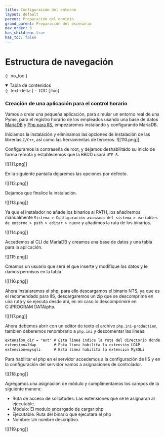 ```yaml
---
title: Configuración del entorno
layout: default
parent: Preparación del dominio
grand_parent: Preparación del escenario
nav_order: 3
has_children: true
has_toc: false
---
```


# Estructura de navegación
{: .no_toc }

<details open markdown="block">
  <summary>
    Tabla de contenidos
  </summary>
  {: .text-delta }
- TOC
{:toc}
</details>

### Creación de una aplicación para el control horario

Vamos a crear una pequeña aplicación, para simular un entorno real de una Pyme, para el registro horario de los empleados usando una base de datos [MariaDB](https://mariadb.org/download/?t=mariadb&p=mariadb&r=11.3.2&os=windows&cpu=x86_64&pkg=msi&mirror=fe_up_pt) y [Php para IIS](https://windows.php.net/qa/), empezaremos instalando y configurando MariaDB.

Iniciamos la instalación y eliminamos las opciones de instalación de las librerías `C/C++`, así como las herramientas de terceros.
![[110.png]]

Configuramos la contraseña de root, y dejamos deshabilitado su inicio de forma remota y establecemos que la BBDD usará `UTF-8`.

![[111.png]]

En la siguiente pantalla dejaremos las opciones por defecto.

![[112.png]]

Dejamos que finalice la instalación.

![[113.png]]

Ya que el instalador no añade los binarios al PATH, los añadiremos manualmente `Sistema > Configuración avanzada del sistema > variables de entorno > path > editar > nuevo` y añadimos la ruta de los binarios.

![[114.png]]

Accedemos al CLI de MariaDB y creamos una base de datos y una tabla para la aplicación.

![[115.png]]

Creamos un usuario que será el que inserte y modifique los datos y le damos permisos en la tabla.

![[116.png]]

Ahora instalaremos el php, para ello descargamos el binario NTS, ya que es el recomendado para IIS, descargaremos un zip que se descomprime en una ruta y se ejecuta desde ahí, en mi caso lo descomprimiré en C:\\PROGRAM DATA\\php.

![[117.png]]

Ahora debemos abrir con un editor de texto el archivo `php.ini-production`, también deberemos renombrarlo a `php.ini` y descomentar las líneas:
```txt
extension_dir = "ext" # Esta línea indica la ruta del directorio donde se encuentran las extensiones de PHP en Windows
extension=ldap        # Esta línea habilita la extensión LDAP
extension=mysqli      # Esta línea habilita la extensión MySQLi
```

Para habilitar el php en el servidor accedemos a la configuración de IIS  y en la configuración del servidor vamos a asignaciones de controlador.

![[118.png]]

Agregamos una asignación de módulo y cumplimentamos los campos de la siguiente manera:

- Ruta de acceso de solicitudes: Las extensiones que se le asignaran al ejecutable.
- Módulo: El modulo encargado de cargar php
- Ejecutable: Ruta del binario que ejecutara el php
- Nombre: Un nombre descriptivo.

![[119.png]]